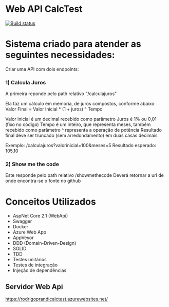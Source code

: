 # Web API CalcTest
[![Build status](https://ci.appveyor.com/api/projects/status/79x9ybsoq9be7vvw?svg=true)](https://ci.appveyor.com/project/RodrigoPrandi/calctest)

# Sistema criado para atender as seguintes necessidades:

Criar uma API com dois endpoints:

###  1) Calcula Juros
A primeira reponde pelo path relativo "/calculajuros"

Ela faz um cálculo em memória, de juros compostos, conforme abaixo:
Valor Final = Valor Inicial * (1 + juros) ^ Tempo

Valor inicial é um decimal recebido como parâmetro
Juros é 1% ou 0,01 (fixo no código)
Tempo é um inteiro, que representa meses, também recebido como parâmetro
^ representa a operação de potência
Resultado final deve ser truncado (sem arredondamento) em duas casas decimais

Exemplo: /calculajuros?valorinicial=100&meses=5
Resultado esperado: 105,10

### 2) Show me the code
Este responde pelo path relativo /showmethecode
Deverá retornar a url de onde encontra-se o fonte no github


# Conceitos Utilizados

* AspNet Core 2.1 (WebApi)
* Swagger
* Docker
* Azure Web App
* AppVeyor
* DDD (Domain-Driven-Design)
* SOLID
* TDD
* Testes unitários
* Testes de integração
* Injeção de dependências

## Servidor Web Api

https://rodrigoprandicalctest.azurewebsites.net/
